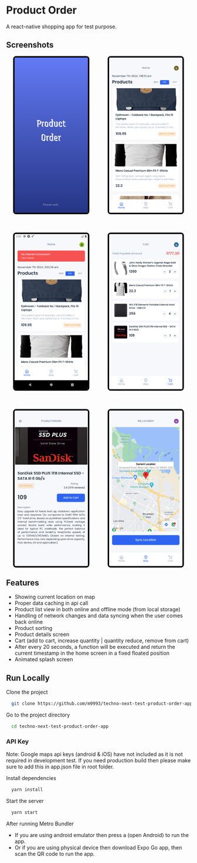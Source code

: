 
# Product Order

A react-native shopping app for test purpose.

## Screenshots

<div style="display: flex; flex-wrap: wrap; gap: 50px; justify-content: center">
    <img
    alt="Splash"
    style="width: 200px; border: 4px solid black; border-radius: 8px"
    src="https://github.com/m9993/techno-next-test-product-order-app/blob/main/readme-images/splash.png?raw=true" />
    <img
    alt="Home"
    style="width: 200px; border: 4px solid black; border-radius: 8px"
    src="https://github.com/m9993/techno-next-test-product-order-app/blob/main/readme-images/home.png?raw=true" />
    <img
    alt="Offline Mode"
    style="width: 200px; border: 4px solid black; border-radius: 8px"
    src="https://github.com/m9993/techno-next-test-product-order-app/blob/main/readme-images/offline-mode.png?raw=true" />
    <img
    alt="Cart"
    style="width: 200px; border: 4px solid black; border-radius: 8px"
    src="https://github.com/m9993/techno-next-test-product-order-app/blob/main/readme-images/cart.png?raw=true" />
    <img
    alt="Product Details"
    style="width: 200px; border: 4px solid black; border-radius: 8px"
    src="https://github.com/m9993/techno-next-test-product-order-app/blob/main/readme-images/product-details.png?raw=true" />
    <img
    alt="Current Location"
    style="width: 200px; border: 4px solid black; border-radius: 8px"
    src="https://github.com/m9993/techno-next-test-product-order-app/blob/main/readme-images/current-location.png?raw=true" />
</div>


## Features

- Showing current location on map
- Proper data caching in api call
- Product list view in both online and offline mode (from local storage)
- Handling of network changes and data syncing when the user comes back online
- Product sorting
- Product details screen
- Cart (add to cart, increase quantity | quantity reduce, remove from cart)
- After every 20 seconds, a function will be executed and return the current timestamp in the home screen in a fixed floated position
- Animated splash screen


## Run Locally

Clone the project

```bash
  git clone https://github.com/m9993/techno-next-test-product-order-app.git
```

Go to the project directory

```bash
  cd techno-next-test-product-order-app
```
### API Key
Note: Google maps api keys (android & iOS) have not included as it is not required in development test. If you need production build then please make sure to add this in app.json file in root folder.

Install dependencies

```bash
  yarn install
```

Start the server

```bash
  yarn start
```

After running Metro Bundler
- If you are using android emulator then press a (open Android) to run the app.
- Or if you are using physical device then download Expo Go app, then scan the QR code to run the app.

